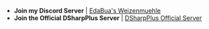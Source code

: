 - **Join my Discord Server** | [EdaBua's Weizenmuehle](https://discord.com/invite/xxFRByktgq)
- **Join the Official DSharpPlus Server** | [DSharpPlus Official Server](https://discord.com/invite/dsharpplus)